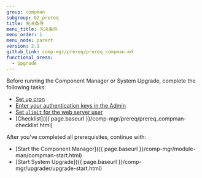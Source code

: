```yaml
---
group: compman
subgroup: 02_prereq
title: 先决条件
menu_title: 先决条件
menu_order: 1
menu_node: parent
version: 2.1
github_link: comp-mgr/prereq/prereq_compman.md
functional_areas:
  - Upgrade
---
```


Before running the Component Manager or System Upgrade, complete the following tasks:

*	<a href="{{ page.baseurl }}/comp-mgr/prereq/prereq_cron.html">Set up cron</a>
*	<a href="{{ page.baseurl }}/comp-mgr/prereq/prereq_auth-token.html">Enter your authentication keys in the Admin</a>
*	<a href="{{ page.baseurl }}/comp-mgr/prereq/prereq_compman-ulimit.html">Set `ulimit` for the web server user</a>
*	[Checklist]({{ page.baseurl }}/comp-mgr/prereq/prereq_compman-checklist.html)

After you've completed all prerequisites, continue with:

*	[Start the Component Manager]({{ page.baseurl }}/comp-mgr/module-man/compman-start.html)
*	[Start System Upgrade]({{ page.baseurl }}/comp-mgr/upgrader/upgrade-start.html)